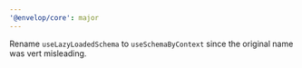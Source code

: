 ```yaml
---
'@envelop/core': major
---
```


Rename `useLazyLoadedSchema` to `useSchemaByContext` since the original name was vert misleading.
